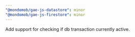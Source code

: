 ```yaml
---
"@mondomob/gae-js-datastore": minor
"@mondomob/gae-js-firestore": minor
---
```


Add support for checking if db transaction currently active.
